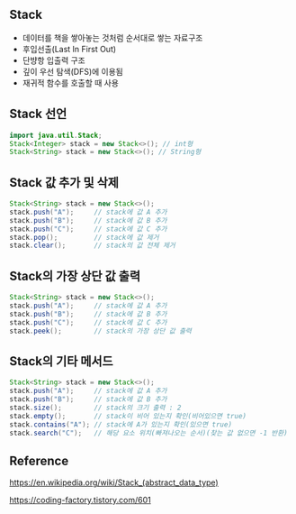 ## Stack
- 데이터를 책을 쌓아놓는 것처럼 순서대로 쌓는 자료구조
- 후입선출(Last In First Out)
- 단뱡항 입출력 구조
- 깊이 우선 탐색(DFS)에 이용됨
- 재귀적 함수를 호출할 때 사용
## Stack 선언
```java
import java.util.Stack;
Stack<Integer> stack = new Stack<>(); // int형
Stack<String> stack = new Stack<>(); // String형
```
## Stack 값 추가 및 삭제
```java
Stack<String> stack = new Stack<>();
stack.push("A");     // stack에 값 A 추가
stack.push("B");     // stack에 값 B 추가
stack.push("C");     // stack에 값 C 추가
stack.pop();         // stack에 값 제거
stack.clear();       // stack의 값 전체 제거
```

## Stack의 가장 상단 값 출력
```java
Stack<String> stack = new Stack<>();
stack.push("A");     // stack에 값 A 추가
stack.push("B");     // stack에 값 B 추가
stack.push("C");     // stack에 값 C 추가
stack.peek();        // stack의 가장 상단 값 출력
```
## Stack의 기타 메서드
```java
Stack<String> stack = new Stack<>();
stack.push("A");     // stack에 값 A 추가
stack.push("B");     // stack에 값 B 추가
stack.size();        // stack의 크기 출력 : 2
stack.empty();       // stack이 비어 있는지 확인(비어있으면 true)
stack.contains("A"); // stack에 A가 있는지 확인(있으면 true)
stack.search("C");   // 해당 요소 위치(빠져나오는 순서)(찾는 값 없으면 -1 반환)
```
## Reference

https://en.wikipedia.org/wiki/Stack_(abstract_data_type)

https://coding-factory.tistory.com/601